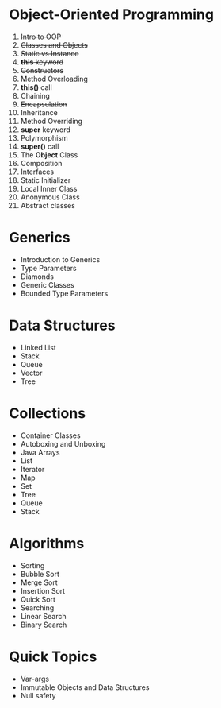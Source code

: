 # Object-Oriented Programming

1. ~~Intro to OOP~~
2. ~~Classes and Objects~~
3. ~~Static vs Instance~~
4. ~~**this** keyword~~
5. ~~Constructors~~
6. Method Overloading
7. **this()** call
8. Chaining
9. ~~Encapsulation~~
10. Inheritance
11. Method Overriding
12. **super** keyword
13. Polymorphism
14. **super()** call
15. The **Object** Class
16. Composition
17. Interfaces
18. Static Initializer
19. Local Inner Class
20. Anonymous Class
21. Abstract classes
     
# Generics

 * Introduction to Generics
 * Type Parameters
 * Diamonds
 * Generic Classes
 * Bounded Type Parameters

# Data Structures

* Linked List
* Stack
* Queue
* Vector
* Tree

# Collections

* Container Classes
* Autoboxing and Unboxing
* Java Arrays
* List
* Iterator
* Map
* Set
* Tree
* Queue
* Stack

# Algorithms

* Sorting
* Bubble Sort
* Merge Sort
* Insertion Sort
* Quick Sort
* Searching
* Linear Search
* Binary Search

# Quick Topics

 * Var-args
 * Immutable Objects and Data Structures
 * Null safety

